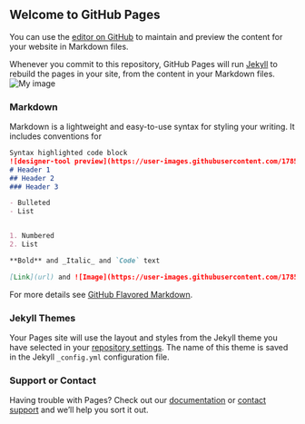 ## Welcome to GitHub Pages

You can use the [editor on GitHub](https://github.com/Hananc86/Designer-Tool-Electron/edit/master/README.md) to maintain and preview the content for your website in Markdown files.

Whenever you commit to this repository, GitHub Pages will run [Jekyll](https://jekyllrb.com/) to rebuild the pages in your site, from the content in your Markdown files.
![My image](username.github.com/repository/img/image.jpg)
### Markdown

Markdown is a lightweight and easy-to-use syntax for styling your writing. It includes conventions for

```markdown
Syntax highlighted code block
![designer-tool preview](https://user-images.githubusercontent.com/17859078/27674544-e3018bfa-5cae-11e7-842b-743c7a476634.png)
# Header 1
## Header 2
### Header 3

- Bulleted
- List


1. Numbered
2. List

**Bold** and _Italic_ and `Code` text

[Link](url) and ![Image](https://user-images.githubusercontent.com/17859078/27674544-e3018bfa-5cae-11e7-842b-743c7a476634.png)
```

For more details see [GitHub Flavored Markdown](https://guides.github.com/features/mastering-markdown/).

### Jekyll Themes

Your Pages site will use the layout and styles from the Jekyll theme you have selected in your [repository settings](https://github.com/Hananc86/Designer-Tool-Electron/settings). The name of this theme is saved in the Jekyll `_config.yml` configuration file.

### Support or Contact

Having trouble with Pages? Check out our [documentation](https://help.github.com/categories/github-pages-basics/) or [contact support](https://github.com/contact) and we’ll help you sort it out.
